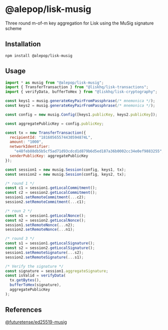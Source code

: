 # @alepop/lisk-musig

Three round m-of-m key aggregation for Lisk using the MuSig signature scheme

## Installation

`npm install @alepop/lisk-musig`

## Usage

```javascript
import * as musig from "@alepop/lisk-musig";
import { TransferTransaction } from "@liskhq/lisk-transactions";
import { verifyData, bufferToHex } from "@liskhq/lisk-cryptography";

const keys1 = musig.generateKeyPairFromPassphrase(/* mnemonica */);
const keys2 = musig.generateKeyPairFromPassphrase(/* mnemonica */);

const config = new musig.Config([keys1.publicKey, keys2.publicKey]);

const aggregatePublicKey = config.publicKey;

const tx = new TransferTransaction({
  recipientId: "18160565574430594874L",
  amount: "1000",
  networkIdentifier:
    "e48feb88db5b5cf5ad71d93cdcd1d879b6d5ed187a36b0002cc34e0ef9883255",
  senderPublicKey: aggregatePublicKey
});

const session1 = new musig.Session(config, keys1, tx);
const session2 = new musig.Session(config, keys2, tx);

/* round 1 */
const c1 = session1.getLocalCommitment();
const c2 = session2.getLocalCommitment();
session1.setRemoteCommitment(...c2);
session2.setRemoteCommitment(...c1);

/* roun 2 */
const n1 = session1.getLocalNonce();
const n2 = session2.getLocalNonce();
session1.setRemoteNonce(...n2);
session2.setRemoteNonce(...n1);

/* round 3 */
const s1 = session1.getLocalSignature();
const s2 = session2.getLocalSignature();
session1.setRemoteSignature(...s2);
session2.setRemoteSignature(...s1);

/* Verify the signature */
const signature = session1.aggregateSignature;
const isValid = verifyData(
  tx.getBytes(),
  bufferToHex(signature),
  aggregatePublicKey
);
```

## References

[@futuretense/ed25519-musig](https://github.com/future-tense/ed25519-musig)
